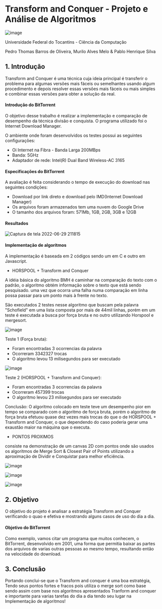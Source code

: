 ﻿# Transform and Conquer - Projeto e Análise de Algoritmos

![image](https://user-images.githubusercontent.com/83835393/171540760-42181cb2-0cc5-4cf6-8da5-b96232ac1dac.png)

Universidade Federal do Tocantins - Ciência da Computação

Pedro Thomas Barros de Oliveira, Murilo Alves Melo & Pablo Henrique Silva


## 1. Introdução

Transform and Conquer é uma técnica cuja ideia principal é transferir o problema para algumas versões mais fáceis ou semelhantes usando algum procedimento e depois resolver essas versões mais fáceis ou mais simples e combinar essas versões para obter a solução da real.

#### Introdução do BitTorrent
O objetivo desse trabalho é realizar a implementação e comparação de desempenho da técnica divisão e conquista. O programa utilizado foi o Internet Download Manager.

O ambiente onde foram desenvolvidos os testes possui as seguintes configurações: 
- Oi Internet na Fibra - Banda Larga 200MBps
- Banda: 5GHz
- Adaptador de rede: Intel(R) Dual Band Wireless-AC 3165

#### Especificações do BitTorrent

A avaliação é feita considerando o tempo de execução do download nas seguintes condições:

- Download por link direto e download pelo IMD(Internet Download Manager) 
- Os arquivos foram armazenados tem uma nuvem do Google Drive
- O tamanho dos arquivos foram: 571Mb, 1GB, 2GB, 3GB e 12GB


#### Resultados

![Captura de tela 2022-06-29 211815](https://user-images.githubusercontent.com/83835393/176569400-b08c3afb-c8f9-45f8-8a71-e13416729bd2.png)

#### Implementação de algoritmos

A implementação é baseada em 2 códigos sendo um em C e outro em Javascript.

- HORSPOOL + Transform and Conquer

A idéia básica do algoritmo BMH é caminhar na comparação do texto com o padrão, o algoritmo obtém informação sobre o texto que está sendo pesquisado. uma vez que ocorra uma falha numa comparação em  linha  possa passar para um ponto mais à frente no texto.

São executados 2 testes nesse algoritmo que buscam pela palavra "Schofield" em uma lista composta por mais de 44mil linhas, porém em um teste é executada a busca por força bruta e no outro utilizando Horspool e mergesort.

![image](https://user-images.githubusercontent.com/91572824/176574365-f25475d2-981a-42f1-8413-81209dc33354.png)

Teste 1 (Força bruta): 
- Foram encontradas 3 ocorrencias da palavra
- Ocorreram 3342327 trocas
- O algoritmo levou 13 milisegundos para ser executado

![image](https://user-images.githubusercontent.com/91572824/176575260-9f7267a8-1db7-46d1-bb0e-6f9b2377e1af.png)

Teste 2 (HORSPOOL + Transform and Conquer): 
- Foram encontradas 3 ocorrencias da palavra
- Ocorreram 457399 trocas
- O algoritmo levou 23 milisegundos para ser executado

Conclusão: O algoritmo colocado em teste teve um desempenho pior em tempo se comparado com o algoritmo de força bruta, porém o algoritmo de força bruta efetuou quase dez vezes mais trocas do que o de HORSPOOL + Transform and Conquer, o que dependendo do caso poderia gerar uma exaustão maior na máquina que o executa.

- PONTOS PROXIMOS

consiste na demonstração de um canvas 2D com pontos onde são usados os algoritmos de Merge Sort & Closest Pair of Points utilizando a aproximação de Dividir e Conquistar para melhor eficiência.


![image](https://user-images.githubusercontent.com/91572824/176576727-88507895-1429-488f-b031-055f71f0621c.png)


![image](https://user-images.githubusercontent.com/91572824/176576796-41654120-4145-4b7f-a8d2-3758473eafcd.png)


![image](https://user-images.githubusercontent.com/91572824/176576900-ceb5fa5f-8854-4dee-b8db-a7ea8a400848.png)

## 2. Objetivo
O objetivo do projeto é analisar a estratégia Transform and Conquer verificando o quao e efetiva e mostrando alguns casos de uso do dia a dia.

#### Objetivo do BitTorrent
Como exemplo, vamos citar um programa que muitos conhecem, o BitTorrent, desenvolvido em 2001, uma forma que permitia baixar as partes dos arquivos de varias outras pessoas ao mesmo tempo, resultando então na velocidade do download.

## 3. Conclusão
 Portando conclui-se que o Transform and conquer é uma boa estratégia, Tendo seus pontos fortes e fracos pois utiliza o merge sort como base sendo assim com base nos algoritmos apresentados Tranform and conquer e importante para varias tarefas do dia a dia tendo seu lugar na Implementação de algoritmos!
